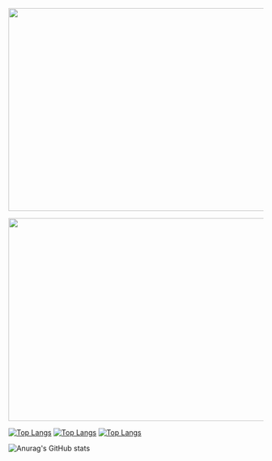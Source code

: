 <p align="center">
  <kbd>
  <img width="800" height="400" src="https://media3.giphy.com/media/10zxDv7Hv5RF9C/giphy.gif?cid=790b7611da2003587f7f83dbe3a4490138002a09fbf106d0&rid=giphy.gif&ct=g">
  </kbd>
    </p>



<p align="center">
  <kbd>
  <img width="800" height="400" src="https://media3.giphy.com/media/oYQ9HRm5Mo7VXeMNVR/giphy.gif?cid=790b76115023f566701cdf1bc6ab6353d668b31b9142c000&rid=giphy.gif&ct=g">
  </kbd>
    </p>


[![Top Langs](https://github-readme-stats.vercel.app/api/top-langs/?username=swiftmg0d&layout=demo&theme=radical)](https://github.com/anuraghazra/github-readme-stats) 
[![Top Langs](https://github-readme-stats.vercel.app/api/top-langs/?username=swiftmg0d&layout=demo&theme=radical)](https://github.com/anuraghazra/github-readme-stats) 
[![Top Langs](https://github-readme-stats.vercel.app/api/top-langs/?username=swiftmg0d&layout=demo&theme=radical)](https://github.com/anuraghazra/github-readme-stats) 


![Anurag's GitHub stats](https://github-readme-stats.vercel.app/api?username=swiftmg0d&show_icons=true&theme=radical)
